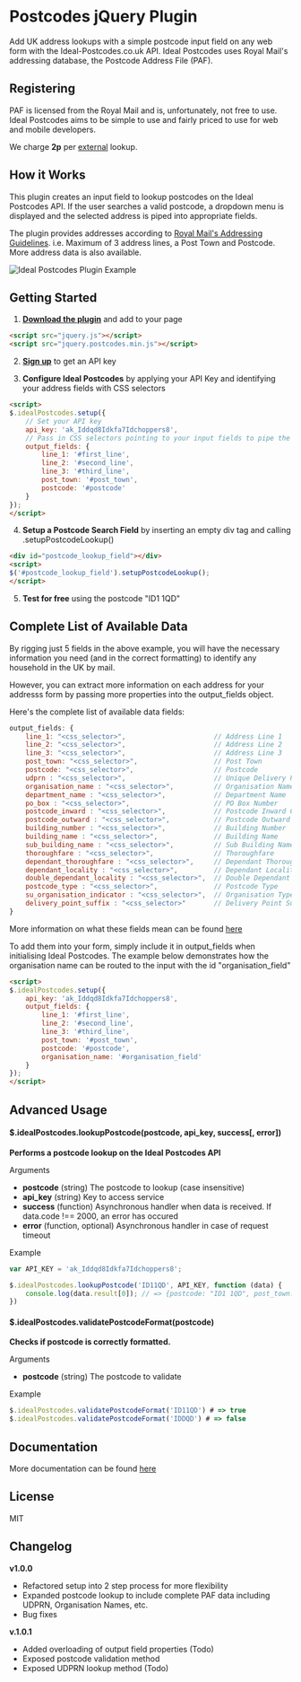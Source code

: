 # Postcodes jQuery Plugin

Add UK address lookups with a simple postcode input field on any web form with the Ideal-Postcodes.co.uk API. Ideal Postcodes uses Royal Mail's addressing database, the Postcode Address File (PAF).

## Registering

PAF is licensed from the Royal Mail and is, unfortunately, not free to use. Ideal Postcodes aims to be simple to use and fairly priced to use for web and mobile developers.

We charge **2p** per [external](https://ideal-postcodes.co.uk/termsandconditions#external) lookup.

## How it Works

This plugin creates an input field to lookup postcodes on the Ideal Postcodes API. If the user searches a valid postcode, a dropdown menu is displayed and the selected address is piped into appropriate fields.

The plugin provides addresses according to [Royal Mail's Addressing Guidelines](http://www.royalmail.com/personal/help-and-support/How-do-I-address-my-mail-correctly). i.e. Maximum of 3 address lines, a Post Town and Postcode. More address data is also available.

![Ideal Postcodes Plugin Example](https://raw.github.com/ideal-postcodes/jquery.postcodes/master/misc/ideal_postcodes_snippet.png)

## Getting Started
1) **[Download the plugin](https://raw.github.com/ideal-postcodes/jquery.postcodes/master/dist/postcodes.min.js)** and add to your page

```html
<script src="jquery.js"></script>
<script src="jquery.postcodes.min.js"></script>
```

2) **[Sign up](https://ideal-postcodes.co.uk)** to get an API key

3) **Configure Ideal Postcodes** by applying your API Key and identifying your address fields with CSS selectors 

```html
<script>
$.idealPostcodes.setup({
	// Set your API key
	api_key: 'ak_Iddqd8Idkfa7Idchoppers8',
	// Pass in CSS selectors pointing to your input fields to pipe the results
	output_fields: {
		line_1: '#first_line',
		line_2: '#second_line',
		line_3: '#third_line',
		post_town: '#post_town',
		postcode: '#postcode'
	}
});
</script>
```

4) **Setup a Postcode Search Field** by inserting an empty div tag and calling .setupPostcodeLookup()

```html
<div id="postcode_lookup_field"></div>
<script>
$('#postcode_lookup_field').setupPostcodeLookup();
</script>
```

5) **Test for free** using the postcode "ID1 1QD"

## Complete List of Available Data

By rigging just 5 fields in the above example, you will have the necessary information you need (and in the correct formatting) to identify any household in the UK by mail.

However, you can extract more information on each address for your addresss form by passing more properties into the output_fields object.

Here's the complete list of available data fields:

```javascript
output_fields: {
	line_1: "<css_selector>",                      // Address Line 1 
	line_2: "<css_selector>",                      // Address Line 2
	line_3: "<css_selector>",                      // Address Line 3
	post_town: "<css_selector>",                   // Post Town
	postcode: "<css_selector>",                    // Postcode
	udprn : "<css_selector>",                      // Unique Delivery Point Reference Number
	organisation_name : "<css_selector>",          // Organisation Name
	department_name : "<css_selector>",            // Department Name
	po_box : "<css_selector>",                     // PO Box Number
	postcode_inward : "<css_selector>",            // Postcode Inward Code
	postcode_outward : "<css_selector>",           // Postcode Outward Code
	building_number : "<css_selector>",            // Building Number
	building_name : "<css_selector>",              // Building Name
	sub_building_name : "<css_selector>",          // Sub Building Name
	thoroughfare : "<css_selector>",               // Thoroughfare
	dependant_thoroughfare : "<css_selector>",     // Dependant Thoroughfare
	dependant_locality : "<css_selector>",         // Dependant Locality
	double_dependant_locality : "<css_selector>",  // Double Dependant Locality
	postcode_type : "<css_selector>",              // Postcode Type
	su_organisation_indicator : "<css_selector>",  // Organisation Type
	delivery_point_suffix : "<css_selector>"       // Delivery Point Suffix
}
```

More information on what these fields mean can be found [here](https://ideal-postcodes.co.uk/documentation/paf-data)

To add them into your form, simply include it in output_fields when initialising Ideal Postcodes. The example below demonstrates how the organisation name can be routed to the input with the id "organisation_field"

```html
<script>
$.idealPostcodes.setup({
	api_key: 'ak_Iddqd8Idkfa7Idchoppers8',
	output_fields: {
		line_1: '#first_line',
		line_2: '#second_line',
		line_3: '#third_line',
		post_town: '#post_town',
		postcode: '#postcode',
		organisation_name: '#organisation_field'
	}
});
</script>
```

## Advanced Usage

#### $.idealPostcodes.lookupPostcode(postcode, api_key, success[, error])

**Performs a postcode lookup on the Ideal Postcodes API**

Arguments
- **postcode** (string) The postcode to lookup (case insensitive)
- **api_key** (string) Key to access service
- **success** (function) Asynchronous handler when data is received. If data.code !== 2000, an error has occured 
- **error** (function, optional) Asynchronous handler in case of request timeout

Example
```javascript
var API_KEY = 'ak_Iddqd8Idkfa7Idchoppers8';

$.idealPostcodes.lookupPostcode('ID11QD', API_KEY, function (data) {
	console.log(data.result[0]); // => {postcode: "ID1 1QD", post_town: "LONDON", line_1: "Kingsley Hall", line_2: "Powis Road", line_3: ""} 
})
```

#### $.idealPostcodes.validatePostcodeFormat(postcode)

**Checks if postcode is correctly formatted.**

Arguments
- **postcode** (string) The postcode to validate

Example
```javascript
$.idealPostcodes.validatePostcodeFormat('ID11QD') # => true
$.idealPostcodes.validatePostcodeFormat('IDDQD') # => false
```

## Documentation
More documentation can be found [here](https://ideal-postcodes.co.uk/documentation)

## License
MIT

## Changelog

**v1.0.0**
- Refactored setup into 2 step process for more flexibility
- Expanded postcode lookup to include complete PAF data including UDPRN, Organisation Names, etc.
- Bug fixes

**v.1.0.1**
- Added overloading of output field properties (Todo)
- Exposed postcode validation method
- Exposed UDPRN lookup method (Todo)